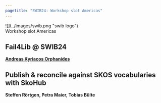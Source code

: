 ```yaml
---
pagetitle: "SWIB24: Workshop slot Americas"
---
```



<div id="top">
<div class="column left">![](../images/swib.png "swib logo")</div>
<div class="column middle">Workshop slot Americas</div>
<div id="countdown" class="column right"></div>
</div>

<div id="prog">
<div></div>

    



## Fail4Lib @ SWIB24

<b><u>Andreas Kyriacos Orphanides</u></b>



## Publish & reconcile against SKOS vocabularies with SkoHub

<b>Steffen Rörtgen, Petra Maier, Tobias Bülte</b>



</div>


